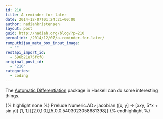 ```yaml
---
id: 210
title: A reminder for later
date: 2014-12-07T01:24:21+00:00
author: nadiahkristensen
layout: post
guid: http://nadiah.org/blog/?p=210
permalink: /2014/12/07/a-reminder-for-later/
rumputhijau_meta_box_input_image:
  - ""
restapi_import_id:
  - 596b21e75fcf8
original_post_id:
  - "210"
categories:
  - coding
---
```

The [Automatic Differentiation](http://hackage.haskell.org/package/ad) package in Haskell can do some interesting things.

{% highlight none %}
Prelude Numeric.AD> jacobian ([x, y] -> [x*x*y, 5*x + sin y]) [1, 1]
[[2.0,1.0],[5.0,0.5403023058681398]]
{% endhighlight %}
